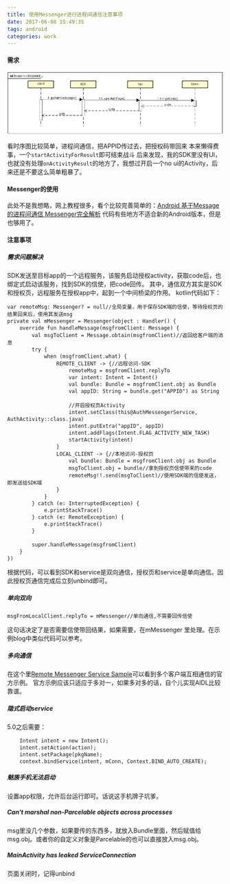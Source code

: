 ```yaml
---
title: 使用Messenger进行进程间通信注意事项
date: 2017-06-08 15:49:35
tags: android
categories: work
---
```


#### 需求 ####

![需求示意图](/images/auth_sequence_diagram.png)

看时序图比较简单，进程间通信，把APPID传过去，把授权码带回来
本来懒得费事，一个`startActivityForResult`即可结束战斗
后来发现，我的SDK里没有UI，也就没有处理`onActivityResult`的地方了，我想过开启一个no ui的Activity，后来还是不要这么简单粗暴了。

#### Messenger的使用 ####
此处不是我想略，网上教程很多，看个比较完善简单的：[Android 基于Message的进程间通信 Messenger完全解析](http://blog.csdn.net/lmj623565791/article/details/47017485)
代码有些地方不适合新的Android版本，但是也够用了。

#### 注意事项 ####

##### 需求问题解决 ####
SDK发送至目标app的一个远程服务，该服务启动授权activity，获取code后，也绑定式启动该服务，找到SDK的信使，把code回传。
其中，通信双方其实是SDK和授权页，远程服务在授权app中，起到一个中间桥梁的作用。
kotlin代码如下：

    var remoteMsg: Messenger? = null//全局变量，用于保存SDK端的信使，等待授权页的结果回来后，使用其发送msg
    private val mMessenger = Messenger(object : Handler() {
        override fun handleMessage(msgfromClient: Message) {
            val msgToClient = Message.obtain(msgfromClient)//返回给客户端的消息
            try {
                when (msgfromClient.what) {
                    REMOTE_CLIENT -> {//远程访问-SDK
                        remoteMsg = msgfromClient.replyTo
                        var intent: Intent = Intent()
                        val bundle: Bundle = msgfromClient.obj as Bundle
                        val appID: String = bundle.get("APPID") as String

                        //开启授权页Activity
                        intent.setClass(this@AuthMessengerService, AuthActivity::class.java)
                        intent.putExtra("appID", appID)
                        intent.addFlags(Intent.FLAG_ACTIVITY_NEW_TASK)
                        startActivity(intent)
                    }
                    LOCAL_CLIENT -> {//本地访问-授权页
                        val bundle: Bundle = msgfromClient.obj as Bundle
                        msgToClient.obj = bundle//拿到授权页信使带来的code
                        remoteMsg!!.send(msgToClient)//使用SDK端的信使发送，即发送给SDK端
                    }
                }
            } catch (e: InterruptedException) {
                e.printStackTrace()
            } catch (e: RemoteException) {
                e.printStackTrace()
            }

            super.handleMessage(msgfromClient)
        }
    })


根据代码，可以看到SDK和service是双向通信，授权页和service是单向通信。因此授权页通信完成后立刻unbind即可。

##### 单向双向 #####
	msgFromLocalClient.replyTo = mMessenger//单向通信,不需要回传信使
这句话决定了是否需要信使带回结果，如果需要，在mMessenger 里处理。在示例blog中类似代码可以参考。

##### 多向通信 ####
在这个里[Remote Messenger Service Sample](https://developer.android.com/reference/android/app/Service.html#RemoteMessengerServiceSample)可以看到多个客户端互相通信的官方示例。
官方示例应该只适应于多对一，如果多对多的话，自个儿实现AIDL比较靠谱。

##### 隐式启动service #####

 5.0之后需要：

		Intent intent = new Intent();
		intent.setAction(action);
		intent.setPackage(pkgName);
		context.bindService(intent, mConn, Context.BIND_AUTO_CREATE);

##### 魅族手机无法启动 #####
设置app权限，允许后台运行即可。话说这手机牌子坑爹。


##### Can't marshal non-Parcelable objects across processes #####
msg里没几个参数，如果要传的东西多，就放入Bundle里面，然后赋值给msg.obj。或者你的自定义对象是Parcelable的也可以直接放入msg.obj。
 
 
##### MainActivity has leaked ServiceConnection #####
页面关闭时，记得unbind